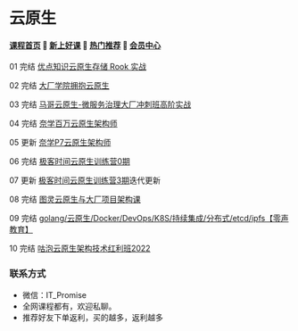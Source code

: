 # 云原生

#### [**课程首页**](../../README.md) 💖 [**新上好课**](./xshk.md) 💖 [**热门推荐**](./rmtj.md) 💖 [**会员中心**](./vip.md)

01 完结 [优点知识云原生存储 Rook 实战](https://youdianzhishi.com/web/course/1025)

02 完结 [大厂学院拥抱云原生](https://www.itdachang.com/)

03 完结 [马哥云原生-微服务治理大厂冲刺班高阶实战](https://ke.qq.com/course/340397)

04 完结 [奈学百万云原生架构师](https://e.naixuejiaoyu.com/detail/term_609691fa9b4e8_1X035N/25)

05 更新 [奈学P7云原生架构师](https://e.naixuejiaoyu.com/detail/term_611f52682bd79_hgSAil/25)

06 完结 [极客时间云原生训练营0期](https://u.geekbang.org/subject/cloudnative)

07 更新 [极客时间云原生训练营3期](https://u.geekbang.org/subject/cloudnative)迭代更新

08 完结 [图灵云原生与大厂项目架构课](https://ke.qq.com/course/3855334)

09 完结 [golang/云原生/Docker/DevOps/K8S/持续集成/分布式/etcd/ipfs【零声教育】](https://ke.qq.com/course/3384068)

10 完结 [咕泡云原生架构技术红利班2022](https://ke.gupaoedu.cn/course/vip/1240)



### 联系方式

-  微信：IT_Promise
-  全网课程都有，欢迎私聊。
-  推荐好友下单返利，买的越多，返利越多